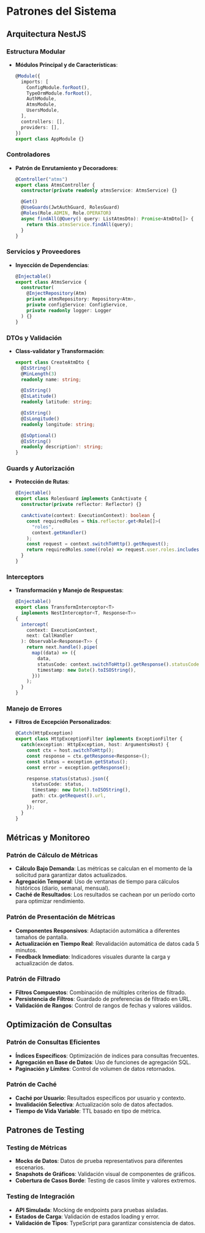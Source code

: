 # Patrones del Sistema

## Arquitectura NestJS

### Estructura Modular

- **Módulos Principal y de Características**:
  ```typescript
  @Module({
    imports: [
      ConfigModule.forRoot(),
      TypeOrmModule.forRoot(),
      AuthModule,
      AtmsModule,
      UsersModule,
    ],
    controllers: [],
    providers: [],
  })
  export class AppModule {}
  ```

### Controladores

- **Patrón de Enrutamiento y Decoradores**:

  ```typescript
  @Controller("atms")
  export class AtmsController {
    constructor(private readonly atmsService: AtmsService) {}

    @Get()
    @UseGuards(JwtAuthGuard, RolesGuard)
    @Roles(Role.ADMIN, Role.OPERATOR)
    async findAll(@Query() query: ListAtmsDto): Promise<AtmDto[]> {
      return this.atmsService.findAll(query);
    }
  }
  ```

### Servicios y Proveedores

- **Inyección de Dependencias**:
  ```typescript
  @Injectable()
  export class AtmsService {
    constructor(
      @InjectRepository(Atm)
      private atmsRepository: Repository<Atm>,
      private configService: ConfigService,
      private readonly logger: Logger
    ) {}
  }
  ```

### DTOs y Validación

- **Class-validator y Transformación**:

  ```typescript
  export class CreateAtmDto {
    @IsString()
    @MinLength(3)
    readonly name: string;

    @IsString()
    @IsLatitude()
    readonly latitude: string;

    @IsString()
    @IsLongitude()
    readonly longitude: string;

    @IsOptional()
    @IsString()
    readonly description?: string;
  }
  ```

### Guards y Autorización

- **Protección de Rutas**:

  ```typescript
  @Injectable()
  export class RolesGuard implements CanActivate {
    constructor(private reflector: Reflector) {}

    canActivate(context: ExecutionContext): boolean {
      const requiredRoles = this.reflector.get<Role[]>(
        "roles",
        context.getHandler()
      );
      const request = context.switchToHttp().getRequest();
      return requiredRoles.some((role) => request.user.roles.includes(role));
    }
  }
  ```

### Interceptors

- **Transformación y Manejo de Respuestas**:
  ```typescript
  @Injectable()
  export class TransformInterceptor<T>
    implements NestInterceptor<T, Response<T>>
  {
    intercept(
      context: ExecutionContext,
      next: CallHandler
    ): Observable<Response<T>> {
      return next.handle().pipe(
        map((data) => ({
          data,
          statusCode: context.switchToHttp().getResponse().statusCode,
          timestamp: new Date().toISOString(),
        }))
      );
    }
  }
  ```

### Manejo de Errores

- **Filtros de Excepción Personalizados**:

  ```typescript
  @Catch(HttpException)
  export class HttpExceptionFilter implements ExceptionFilter {
    catch(exception: HttpException, host: ArgumentsHost) {
      const ctx = host.switchToHttp();
      const response = ctx.getResponse<Response>();
      const status = exception.getStatus();
      const error = exception.getResponse();

      response.status(status).json({
        statusCode: status,
        timestamp: new Date().toISOString(),
        path: ctx.getRequest().url,
        error,
      });
    }
  }
  ```

## Métricas y Monitoreo

### Patrón de Cálculo de Métricas

- **Cálculo Bajo Demanda**: Las métricas se calculan en el momento de la solicitud para garantizar datos actualizados.
- **Agregación Temporal**: Uso de ventanas de tiempo para cálculos históricos (diario, semanal, mensual).
- **Caché de Resultados**: Los resultados se cachean por un período corto para optimizar rendimiento.

### Patrón de Presentación de Métricas

- **Componentes Responsivos**: Adaptación automática a diferentes tamaños de pantalla.
- **Actualización en Tiempo Real**: Revalidación automática de datos cada 5 minutos.
- **Feedback Inmediato**: Indicadores visuales durante la carga y actualización de datos.

### Patrón de Filtrado

- **Filtros Compuestos**: Combinación de múltiples criterios de filtrado.
- **Persistencia de Filtros**: Guardado de preferencias de filtrado en URL.
- **Validación de Rangos**: Control de rangos de fechas y valores válidos.

## Optimización de Consultas

### Patrón de Consultas Eficientes

- **Índices Específicos**: Optimización de índices para consultas frecuentes.
- **Agregación en Base de Datos**: Uso de funciones de agregación SQL.
- **Paginación y Límites**: Control de volumen de datos retornados.

### Patrón de Caché

- **Caché por Usuario**: Resultados específicos por usuario y contexto.
- **Invalidación Selectiva**: Actualización solo de datos afectados.
- **Tiempo de Vida Variable**: TTL basado en tipo de métrica.

## Patrones de Testing

### Testing de Métricas

- **Mocks de Datos**: Datos de prueba representativos para diferentes escenarios.
- **Snapshots de Gráficos**: Validación visual de componentes de gráficos.
- **Cobertura de Casos Borde**: Testing de casos límite y valores extremos.

### Testing de Integración

- **API Simulada**: Mocking de endpoints para pruebas aisladas.
- **Estados de Carga**: Validación de estados loading y error.
- **Validación de Tipos**: TypeScript para garantizar consistencia de datos.
